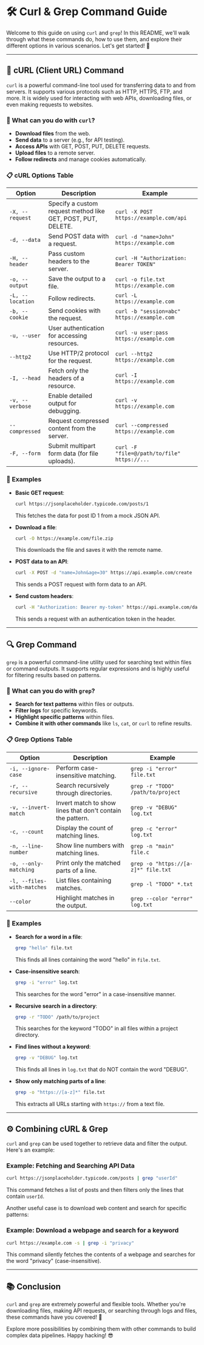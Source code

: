 # 🛠️ Curl & Grep Command Guide

Welcome to this guide on using `curl` and `grep`! In this README, we'll walk through what these commands do, how to use them, and explore their different options in various scenarios. Let's get started! 🚀

---

## 🔗 cURL (Client URL) Command

`curl` is a powerful command-line tool used for transferring data to and from servers. It supports various protocols such as HTTP, HTTPS, FTP, and more. It is widely used for interacting with web APIs, downloading files, or even making requests to websites.

### 📖 What can you do with `curl`?
- **Download files** from the web.
- **Send data** to a server (e.g., for API testing).
- **Access APIs** with GET, POST, PUT, DELETE requests.
- **Upload files** to a remote server.
- **Follow redirects** and manage cookies automatically.

### 📋 cURL Options Table

| **Option**           | **Description**                                                                                          | **Example**                                    |
|----------------------|----------------------------------------------------------------------------------------------------------|------------------------------------------------|
| `-X, --request`       | Specify a custom request method like GET, POST, PUT, DELETE.                                              | `curl -X POST https://example.com/api`         |
| `-d, --data`          | Send POST data with a request.                                                                            | `curl -d "name=John" https://example.com`      |
| `-H, --header`        | Pass custom headers to the server.                                                                        | `curl -H "Authorization: Bearer TOKEN"`        |
| `-o, --output`        | Save the output to a file.                                                                                | `curl -o file.txt https://example.com`         |
| `-L, --location`      | Follow redirects.                                                                                         | `curl -L https://example.com`                  |
| `-b, --cookie`        | Send cookies with the request.                                                                            | `curl -b "session=abc" https://example.com`    |
| `-u, --user`          | User authentication for accessing resources.                                                              | `curl -u user:pass https://example.com`        |
| `--http2`             | Use HTTP/2 protocol for the request.                                                                      | `curl --http2 https://example.com`             |
| `-I, --head`          | Fetch only the headers of a resource.                                                                     | `curl -I https://example.com`                  |
| `-v, --verbose`       | Enable detailed output for debugging.                                                                     | `curl -v https://example.com`                  |
| `--compressed`        | Request compressed content from the server.                                                               | `curl --compressed https://example.com`        |
| `-F, --form`          | Submit multipart form data (for file uploads).                                                            | `curl -F "file=@/path/to/file" https://...`    |

### 📝 Examples

- **Basic GET request**:
  ```bash
  curl https://jsonplaceholder.typicode.com/posts/1
  ```
  This fetches the data for post ID 1 from a mock JSON API.

- **Download a file**:
  ```bash
  curl -O https://example.com/file.zip
  ```
  This downloads the file and saves it with the remote name.

- **POST data to an API**:
  ```bash
  curl -X POST -d "name=John&age=30" https://api.example.com/create
  ```
  This sends a POST request with form data to an API.

- **Send custom headers**:
  ```bash
  curl -H "Authorization: Bearer my-token" https://api.example.com/data
  ```
  This sends a request with an authentication token in the header.

---

## 🔍 Grep Command

`grep` is a powerful command-line utility used for searching text within files or command outputs. It supports regular expressions and is highly useful for filtering results based on patterns.

### 📖 What can you do with `grep`?
- **Search for text patterns** within files or outputs.
- **Filter logs** for specific keywords.
- **Highlight specific patterns** within files.
- **Combine it with other commands** like `ls`, `cat`, or `curl` to refine results.

### 📋 Grep Options Table

| **Option**           | **Description**                                                                                          | **Example**                                    |
|----------------------|----------------------------------------------------------------------------------------------------------|------------------------------------------------|
| `-i, --ignore-case`   | Perform case-insensitive matching.                                                                        | `grep -i "error" file.txt`                     |
| `-r, --recursive`     | Search recursively through directories.                                                                   | `grep -r "TODO" /path/to/project`              |
| `-v, --invert-match`  | Invert match to show lines that don't contain the pattern.                                                | `grep -v "DEBUG" log.txt`                      |
| `-c, --count`         | Display the count of matching lines.                                                                      | `grep -c "error" log.txt`                      |
| `-n, --line-number`   | Show line numbers with matching lines.                                                                    | `grep -n "main" file.c`                        |
| `-o, --only-matching` | Print only the matched parts of a line.                                                                   | `grep -o "https://[a-z]*" file.txt`            |
| `-l, --files-with-matches` | List files containing matches.                                                                      | `grep -l "TODO" *.txt`                         |
| `--color`             | Highlight matches in the output.                                                                          | `grep --color "error" log.txt`                 |

### 📝 Examples

- **Search for a word in a file**:
  ```bash
  grep "hello" file.txt
  ```
  This finds all lines containing the word "hello" in `file.txt`.

- **Case-insensitive search**:
  ```bash
  grep -i "error" log.txt
  ```
  This searches for the word "error" in a case-insensitive manner.

- **Recursive search in a directory**:
  ```bash
  grep -r "TODO" /path/to/project
  ```
  This searches for the keyword "TODO" in all files within a project directory.

- **Find lines without a keyword**:
  ```bash
  grep -v "DEBUG" log.txt
  ```
  This finds all lines in `log.txt` that do NOT contain the word "DEBUG".

- **Show only matching parts of a line**:
  ```bash
  grep -o "https://[a-z]*" file.txt
  ```
  This extracts all URLs starting with `https://` from a text file.

---

## ⚙️ Combining cURL & Grep

`curl` and `grep` can be used together to retrieve data and filter the output. Here's an example:

### Example: Fetching and Searching API Data

```bash
curl https://jsonplaceholder.typicode.com/posts | grep "userId"
```

This command fetches a list of posts and then filters only the lines that contain `userId`.

Another useful case is to download web content and search for specific patterns:

### Example: Download a webpage and search for a keyword

```bash
curl https://example.com -s | grep -i "privacy"
```

This command silently fetches the contents of a webpage and searches for the word "privacy" (case-insensitive).

---

## 📚 Conclusion

`curl` and `grep` are extremely powerful and flexible tools. Whether you're downloading files, making API requests, or searching through logs and files, these commands have you covered! 🚀

Explore more possibilities by combining them with other commands to build complex data pipelines. Happy hacking! 😎
